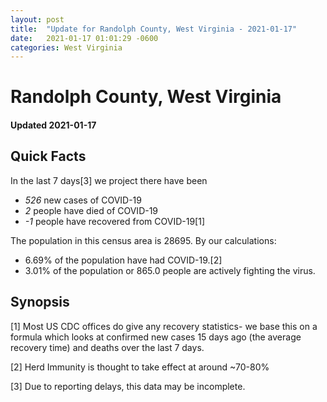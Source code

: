 ```yaml
---
layout: post
title:  "Update for Randolph County, West Virginia - 2021-01-17"
date:   2021-01-17 01:01:29 -0600
categories: West Virginia
---
```


# Randolph County, West Virginia
#### Updated 2021-01-17

## Quick Facts

In the last 7 days[3] we project there have been
- *526* new cases of COVID-19
- *2* people have died of COVID-19
- *-1* people have recovered from COVID-19[1]

The population in this census area is 28695. By our calculations:
- 6.69% of the population have had COVID-19.[2]
- 3.01% of the population or 865.0 people are actively fighting the virus.

## Synopsis




[1] Most US CDC offices do give any recovery statistics- we base this on a formula which looks at confirmed new cases
15 days ago (the average recovery time) and deaths over the last 7 days.

[2] Herd Immunity is thought to take effect at around ~70-80%

[3] Due to reporting delays, this data may be incomplete.
 
    